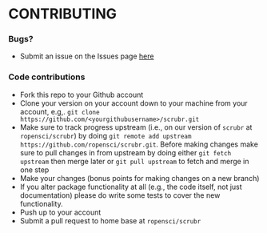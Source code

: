 # CONTRIBUTING #

### Bugs?

* Submit an issue on the Issues page [here](https://github.com/ropensci/scrubr/issues)

### Code contributions

* Fork this repo to your Github account
* Clone your version on your account down to your machine from your account, e.g,. `git clone https://github.com/<yourgithubusername>/scrubr.git`
* Make sure to track progress upstream (i.e., on our version of `scrubr` at `ropensci/scrubr`) by doing `git remote add upstream https://github.com/ropensci/scrubr.git`. Before making changes make sure to pull changes in from upstream by doing either `git fetch upstream` then merge later or `git pull upstream` to fetch and merge in one step
* Make your changes (bonus points for making changes on a new branch)
* If you alter package functionality at all (e.g., the code itself, not just documentation)
please do write some tests to cover the new functionality.
* Push up to your account
* Submit a pull request to home base at `ropensci/scrubr`
